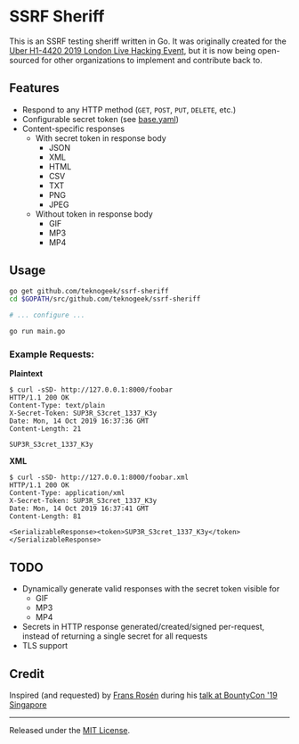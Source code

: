 # SSRF Sheriff

This is an SSRF testing sheriff written in Go. It was originally created for the [Uber H1-4420 2019 London Live Hacking Event](https://www.hackerone.com/blog/london-called-hackers-answered-recapping-h1-4420), but it is now being open-sourced for other organizations to implement and contribute back to.

## Features

- Respond to any HTTP method (`GET`, `POST`, `PUT`, `DELETE`, etc.)
- Configurable secret token (see [base.yaml](config/base.yaml))
- Content-specific responses
  - With secret token in response body
    - JSON
    - XML
    - HTML
    - CSV
    - TXT
    - PNG
    - JPEG
  - Without token in response body
    - GIF
    - MP3
    - MP4

## Usage

```bash
go get github.com/teknogeek/ssrf-sheriff
cd $GOPATH/src/github.com/teknogeek/ssrf-sheriff

# ... configure ...

go run main.go
```

### Example Requests:

**Plaintext**
```
$ curl -sSD- http://127.0.0.1:8000/foobar
HTTP/1.1 200 OK
Content-Type: text/plain
X-Secret-Token: SUP3R_S3cret_1337_K3y
Date: Mon, 14 Oct 2019 16:37:36 GMT
Content-Length: 21

SUP3R_S3cret_1337_K3y
```

**XML**
```
$ curl -sSD- http://127.0.0.1:8000/foobar.xml
HTTP/1.1 200 OK
Content-Type: application/xml
X-Secret-Token: SUP3R_S3cret_1337_K3y
Date: Mon, 14 Oct 2019 16:37:41 GMT
Content-Length: 81

<SerializableResponse><token>SUP3R_S3cret_1337_K3y</token></SerializableResponse>
```

## TODO

- Dynamically generate valid responses with the secret token visible for
  - GIF
  - MP3
  - MP4
- Secrets in HTTP response generated/created/signed per-request, instead of returning a single secret for all requests
- TLS support

## Credit

Inspired (and requested) by [Frans Rosén](https://twitter.com/fransrosen) during his [talk at BountyCon '19 Singapore](https://speakerdeck.com/fransrosen/live-hacking-like-a-mvh-a-walkthrough-on-methodology-and-strategies-to-win-big?slide=49)

-----

Released under the [MIT License](LICENSE.txt).


